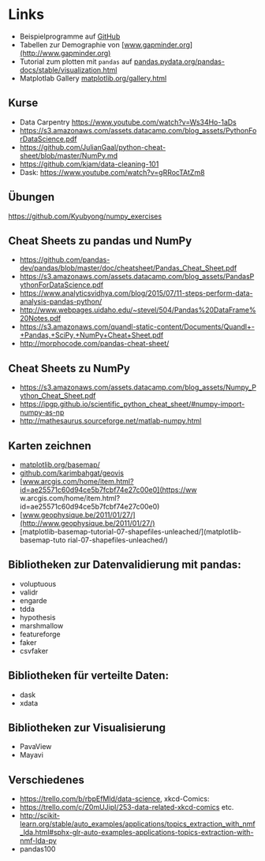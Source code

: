 # Links

* Beispielprogramme auf [GitHub](https://github.com/krother/datenanalyse-in-python/tree/master/datenvisualisierung)
* Tabellen zur Demographie von [www.gapminder.org](http://www.gapminder.org)
* Tutorial zum plotten mit `pandas` auf [pandas.pydata.org/pandas-docs/stable/visualization.html](http://pandas.pydata.org/pandas-docs/stable/visualization.html)
* Matplotlab Gallery [matplotlib.org/gallery.html](http://matplotlib.org/gallery.html)

## Kurse

* Data Carpentry https://www.youtube.com/watch?v=Ws34Ho-1aDs
* https://s3.amazonaws.com/assets.datacamp.com/blog_assets/PythonForDataScience.pdf
* https://github.com/JulianGaal/python-cheat-sheet/blob/master/NumPy.md
* https://github.com/kjam/data-cleaning-101
* Dask: https://www.youtube.com/watch?v=gRRocTAtZm8


## Übungen

https://github.com/Kyubyong/numpy_exercises


## Cheat Sheets zu pandas und NumPy

* https://github.com/pandas-dev/pandas/blob/master/doc/cheatsheet/Pandas_Cheat_Sheet.pdf
* https://s3.amazonaws.com/assets.datacamp.com/blog_assets/PandasPythonForDataScience.pdf
* https://www.analyticsvidhya.com/blog/2015/07/11-steps-perform-data-analysis-pandas-python/
* http://www.webpages.uidaho.edu/~stevel/504/Pandas%20DataFrame%20Notes.pdf
* https://s3.amazonaws.com/quandl-static-content/Documents/Quandl+-+Pandas,+SciPy,+NumPy+Cheat+Sheet.pdf
* http://morphocode.com/pandas-cheat-sheet/

## Cheat Sheets zu NumPy

* https://s3.amazonaws.com/assets.datacamp.com/blog_assets/Numpy_Python_Cheat_Sheet.pdf
* https://ipgp.github.io/scientific_python_cheat_sheet/#numpy-import-numpy-as-np
* http://mathesaurus.sourceforge.net/matlab-numpy.html

## Karten zeichnen

* [matplotlib.org/basemap/](https://matplotlib.org/basemap/)
* [github.com/karimbahgat/geovis](https://github.com/karimbahgat/geovis)
* [www.arcgis.com/home/item.html?id=ae25571c60d94ce5b7fcbf74e27c00e0](https://ww
w.arcgis.com/home/item.html?id=ae25571c60d94ce5b7fcbf74e27c00e0)
* [www.geophysique.be/2011/01/27/](http://www.geophysique.be/2011/01/27/)
* [matplotlib-basemap-tutorial-07-shapefiles-unleached/](matplotlib-basemap-tuto
rial-07-shapefiles-unleached/)

## Bibliotheken zur Datenvalidierung mit pandas:

* voluptuous
* validr
* engarde
* tdda
* hypothesis
* marshmallow
* featureforge
* faker
* csvfaker

## Bibliotheken für verteilte Daten:
* dask
* xdata

## Bibliotheken zur Visualisierung
* PavaView
* Mayavi

## Verschiedenes

* https://trello.com/b/rbpEfMld/data-science, xkcd-Comics:
* https://trello.com/c/Z0mUJipI/253-data-related-xkcd-comics etc.
* http://scikit-learn.org/stable/auto_examples/applications/topics_extraction_with_nmf_lda.html#sphx-glr-auto-examples-applications-topics-extraction-with-nmf-lda-py
* pandas100

